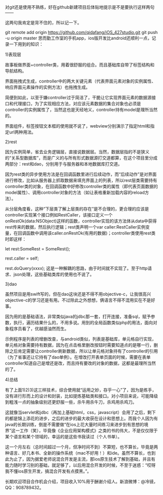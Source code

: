 对git还是使用不熟练，好在github新建项目后体贴地提示是不是要执行这样两句——

这两句我肯定是背不住的，所以记一下。

git remote add origin https://github.com/qidafang/iOS_427studio.git
git push -u origin master
思而勤工作室的手机app，ios版开发比android还顺利一点，记录一下用到的知识：

1)表现层

故事板做界面+controller类，用着很舒服的组合。而且基础库自带了标签结构和导航结构。

界面拖拽式生成，controller中的两大关键元素（代表界面元素对象的实例属性、响应界面元素操作的实例方法）也拖拽生成。

简便到如此，以至于嫌controller过于简洁了，干脆让它实现界面元素的数据源接口和代理接口，为了实现相应方法，对应该元素数据的集合对象也必须是controller的实例属性了，当然这也是天经地义，controller持有model是理所当然的。

界面组件，标签按钮文本框的使用就不说了，webview分别演示了指定html和指定url两种用法。

2)rest

因为实例简单，省去业务逻辑层，直接说数据层。当然，数据层指的不是狭义的“关系型数据库”，而是广义的与所有形式数据源打交道都算，在这个项目里分成两部分：rest和dao，分别用于与服务器和本地数据库打交道。

因为rest类的异步使用方法是在回调函数里进行后续动作，而“后续动作”是对界面进行修改，比如从服务器上抓取数据来填充界面上的列表，所以rest层类需要持有controller类的对象，在回调函数中好修改controller类的属性（即代表页面数据的model属性）、调用controller对象的方法（如让表格重新加载内容的reload方法）。

从分层角度看，这种“下层类了解上层类的存在”是不合理的，更合理的应该是controller实现某个接口例如RestCaller，该接口定义一个onRestOk(data:NSObject)这样的函数，controller实现的该方法体从data中获得rest传来的数据，然后执行逻辑；rest类声明一个var caller:RestCaller实例变量，在回调函数中调用该caller.onRestOk(有用的数据)；controller类使用rest类时即这样：

let rest:SomeRest = SomeRest();

rest.caller = self;

rest.doQuery(xxxx);
这是一种解耦的思路，由于时间就不实现了。至于http请求、json处理，这些基础类库的使用也不说了。

3)dao

虽然项目是用swift写的，但在dao这块还是不得不用objective-c，让我很高兴objective-c的学习还是有用。不过除此之外想想，俩语言不得不混用实在不是好事。

因为用的是基础语法，非常类似java的jdbc那一套，打开连接，准备sql，赋予参数，执行，遍历结果什么的，不用多说。用到的全局函数类似php的用法，面向对象程序员看了，优越感油然而生。

示例程序是列表的增删改查，与android类似，列表是基础库，单元格自行实现，单元格对象需要持有数据，因为在点击格里删改按钮时需要知道点的是哪一行，删除之后肯定需要让controller刷新数据，所以让单元格对象持有了controller的引用（为了省事还让它持有了dao单例）。在增改打开表单页面的时候，需要在表单controller知道自己是增还是改，而且持有要改的对象的数据，这都是最理所当然的了。

4)总结

有了上面1)2)3)这三样技术，综合使用就“运用之妙，存乎一心”了，因为是练手，没有进行形而上的设计和封装，比如提炼基础类和接口。对小项目来说，可能降级到粗浅一点的抽象级别还更舒服一些，杀牛用杀牛刀，杀鸡用杀鸡刀。

这就像当servlet和jdbc（再加上基础html，css，javascript）会用了之后，剩下的都是锦上添花的进步，之后的进步的最大收获在设计和思想上。而我个人因为有java的长期训练，倒是不需要做“在ios上花大量时间练习来进步到有思想的境界”这一工作（笑），毕竟像《企业应用架构模式》之类的书的伟大，不是仅仅限于某个语言和某个领域的，幸运的是这些书我读过（个人书单）。

这一个月左右（总时间超过一个月，但净时间不到）不算短，也不算长，毕竟是两种语言、好几本书、全新的操作系统（mac不好用！）和ide。虽然不算长，也到此为止了，因为据爱老师说混合开发是主流，那ios原生技术了解到基础，并且有能力随时学习别的基础，就足够了，以后用混合开发的时候，不至于迷惑：“哎呀我不懂ios原生开发，搞混合开发有点摸黑。”。


长期欢迎项目合作机会介绍，项目收入10%用于酬谢介绍人。新浪微博：@冷镜，QQ：908789432。
